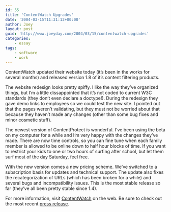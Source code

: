 ```yaml
---
id: 55
title: 'ContentWatch Upgrades'
date: '2004-03-15T11:31:12+00:00'
author: Joey
layout: post
guid: 'http://www.joeyday.com/2004/03/15/contentwatch-upgrades'
categories:
    - essay
tags:
    - software
    - work
---
```


ContentWatch updated their website today (it’s been in the works for several months) and released version 1.8 of it’s content filtering products.

The website redesign looks pretty spiffy. I like the way they’ve organized things, but I’m a little dissappointed that it’s not coded to current W3C standards (they don’t even declare a doctype!). During the redesign they gave demo links to employees so we could test the new site. I pointed out that the pages weren’t validating, but they must not be worried about that because they haven’t made any changes (other than some bug fixes and minor cosmetic stuff).

The newest version of ContentProtect is wonderful. I’ve been using the beta on my computer for a while and I’m very happy with the changes they’ve made. There are now time controls, so you can fine tune when each family member is allowed to be online down to half hour blocks of time. If you want to restrict your kids to one or two hours of surfing after school, but let them surf most of the day Saturday, feel free.

With the new version comes a new pricing scheme. We’ve switched to a subscription basis for updates and technical support. The update also fixes the recategorization of URLs (which has been broken for a while) and several bugs and incompatibility issues. This is the most stable release so far (they’ve all been pretty stable since 1.4).

For more information, visit [ContentWatch](http://www.contentwatch.com) on the web. Be sure to check out the most recent [press release](http://www.contentwatch.com/company/new_version.php).